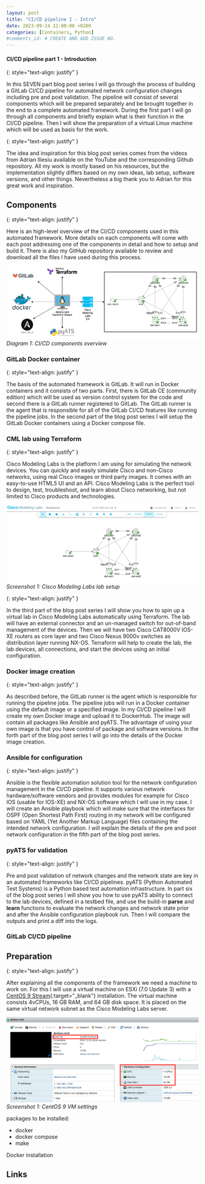 ```yaml
---
layout: post
title: "CI/CD pipeline I - Intro"
date: 2023-09-14 12:00:00 +0200
categories: [Containers, Python]
#comments_id: # CREATE AND ADD ISSUE NO.
---
```


#### CI/CD pipeline part 1 - Introduction

{: style="text-align: justify" }

In this SEVEN part blog post series I will go through the process of building a GitLab CI/CD pipeline for automated network configuration changes including pre and post validation. The pipeline will consist of several components which will be prepared separately and be brought together in the end to a complete automated framework. During the first part I will go through all components and briefly explain what is their function in the CI/CD pipeline. Then I will show the preparation of a virtual Linux machine which will be used as basis for the work.

{: style="text-align: justify" }

The idea and inspiration for this blog post series comes from the videos from Adrian Iliesiu available on the YouTube and the corresponding Github repository. All my work is mostly based on his resources, but the implementation slightly differs based on my own ideas, lab setup, software versions, and other things. Nevertheless a big thank you to Adrian for this great work and inspiration.

## Components

{: style="text-align: justify" }

Here is an high-level overview of the CI/CD components used in this automated framework. More details on each components will come with each post addressing one of the components in detail and how to setup and build it. There is also my GitHub repository available to review and download all the files I have used during this process.

![CICD components](/images/cicd_components.png "CICD components")
*Diagram 1: CI/CD components overview*

### GitLab Docker container

{: style="text-align: justify" }

The basis of the automated framework is GitLab. It will run in Docker containers and it consists of two parts. First, there is GitLab CE (community edition) which will be used as version control system for the code and second there is a GitLab runner registered to GitLab. The GitLab runner is the agent that is responsible for all of the GitLab CI/CD features like running the pipeline jobs. In the second part of the blog post series I will setup the GitLab Docker containers using a Docker compose file.

### CML lab using Terraform

{: style="text-align: justify" }

Cisco Modeling Labs is the platform I am using for simulating the network devices. You can quickly and easily simulate Cisco and non-Cisco networks, using real Cisco images or third party images. It comes with an easy-to-use HTML5 UI and an API. Cisco Modeling Labs is the perfect tool to design, test, troubleshoot, and learn about Cisco networking, but not limited to Cisco products and technologies.

![Cisco Modeling Labs lab setup](/images/cicd_cml.png "Cisco Modeling Labs lab setup")
*Screenshot 1: Cisco Modeling Labs lab setup*

{: style="text-align: justify" }

In the third part of the blog post series I will show you how to spin up a virtual lab in Cisco Modeling Labs automatically using Terraform. The lab will have an external connector and an un-managed switch for out-of-band management of the devices. Then we will have two Cisco CAT8000V IOS-XE routers as core layer and two Cisco Nexus 9000v switches as distribution layer running NX-OS. Terraform will help to create the lab, the lab devices, all connections, and start the devices using an initial configuration.

### Docker image creation

{: style="text-align: justify" }

As described before, the GitLab runner is the agent which is responsible for running the pipeline jobs. The pipeline jobs will run in a Docker container using the default image or a specified image. In my CI/CD pipeline I will create my own Docker image and upload it to DockerHub. The image will contain all packages like Ansible and pyATS. The advantage of using your own image is that you have control of package and software versions. In the forth part of the blog post series I will go into the details of the Docker image creation.

### Ansible for configuration

{: style="text-align: justify" }

Ansible is the flexible automation solution tool for the network configuration management in the CI/CD pipeline. It supports various network hardware/software vendors and provides modules for example for Cisco IOS (usable for IOS-XE) and NX-OS software which I will use in my case. I will create an Ansible playbook which will make sure that the interfaces for OSPF (Open Shortest Path First) routing in my network will be configured based on YAML (Yet Another Markup Language) files containing the intended network configuration. I will explain the details of the pre and post network configuration in the fifth part of the blog post series.

### pyATS for validation

{: style="text-align: justify" }

Pre and post validation of network changes and the network state are key in an automated frameworks like CI/CD pipelines. pyATS (Python Automated Test Systems) is a Python based test automation infrastructure. In part six of the blog post series I will show you how to use pyATS ability to connect to the lab devices, defined in a testbed file, and use the build-in **parse** and **learn** functions to evaluate the network changes and network state prior and after the Ansible configuration playbook run. Then I will compare the outputs and print a diff into the logs.

### GitLab CI/CD pipeline

## Preparation

{: style="text-align: justify" }

After explaining all the components of the framework we need a machine to work on. For this I will use a virtual machine on ESXi (7.0 Update 3) with a [CentOS 9 Stream](https://www.centos.org/download/){:target="_blank"} installation. The virtual machine consists 4vCPUs, 16 GB RAM, and 64 GB disk space. It is placed on the same virtual network subnet as the Cisco Modeling Labs server.

![CentOS VM settings](/images/cicd_vm.png "CentOS VM settings")
*Screenshot 1: CentOS 9 VM settings*

packages to be installed:

- docker
- docker compose
- make

Docker installation

## Links
